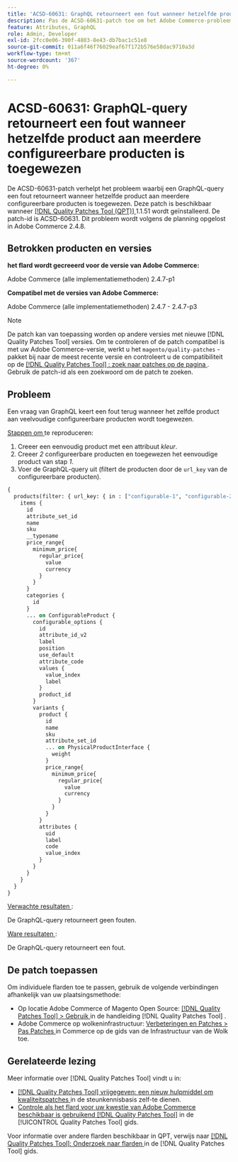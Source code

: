 ```yaml
---
title: 'ACSD-60631: GraphQL retourneert een fout wanneer hetzelfde product is toegewezen aan meerdere configureerbare producten'''
description: Pas de ACSD-60631-patch toe om het Adobe Commerce-probleem te verhelpen, waarbij een GraphQL-query een fout retourneert wanneer hetzelfde product aan meerdere configureerbare producten is toegewezen.
feature: Attributes, GraphQL
role: Admin, Developer
exl-id: 2fcc0e06-390f-4803-8e43-db7bac1c51e8
source-git-commit: 011a6f46f76029eaf67f172b576e58dac9710a3d
workflow-type: tm+mt
source-wordcount: '367'
ht-degree: 0%

---
```


# ACSD-60631: GraphQL-query retourneert een fout wanneer hetzelfde product aan meerdere configureerbare producten is toegewezen

De ACSD-60631-patch verhelpt het probleem waarbij een GraphQL-query een fout retourneert wanneer hetzelfde product aan meerdere configureerbare producten is toegewezen. Deze patch is beschikbaar wanneer [[!DNL Quality Patches Tool (QPT)] ](https://experienceleague.adobe.com/nl/docs/commerce-operations/tools/quality-patches-tool/quality-patches-tool-to-self-serve-quality-patches) 1.1.51 wordt geïnstalleerd. De patch-id is ACSD-60631. Dit probleem wordt volgens de planning opgelost in Adobe Commerce 2.4.8.

## Betrokken producten en versies

**het flard wordt gecreeerd voor de versie van Adobe Commerce:**

Adobe Commerce (alle implementatiemethoden) 2.4.7-p1

**Compatibel met de versies van Adobe Commerce:**

Adobe Commerce (alle implementatiemethoden) 2.4.7 - 2.4.7-p3

>[!NOTE]
>
>De patch kan van toepassing worden op andere versies met nieuwe [!DNL Quality Patches Tool] versies. Om te controleren of de patch compatibel is met uw Adobe Commerce-versie, werkt u het `magento/quality-patches` -pakket bij naar de meest recente versie en controleert u de compatibiliteit op de [[!DNL Quality Patches Tool] : zoek naar patches op de pagina ](https://experienceleague.adobe.com/tools/commerce-quality-patches/index.html?lang=nl-NL) . Gebruik de patch-id als een zoekwoord om de patch te zoeken.

## Probleem

Een vraag van GraphQL keert een fout terug wanneer het zelfde product aan veelvoudige configureerbare producten wordt toegewezen.

<u> Stappen om </u> te reproduceren:

1. Creeer een eenvoudig product met een attribuut *kleur*.
1. Creeer *2* configureerbare producten en toegewezen het eenvoudige product van stap *1*.
1. Voer de GraphQL-query uit (filtert de producten door de `url_key` van de configureerbare producten).

```GraphQL
{
  products(filter: { url_key: { in : ["configurable-1", "configurable-2"] } }) {
    items {
      id
      attribute_set_id
      name
      sku
      __typename
      price_range{
        minimum_price{
          regular_price{
            value
            currency
          }
        }
      }
      categories {
        id
      }
      ... on ConfigurableProduct {
        configurable_options {
          id
          attribute_id_v2
          label
          position
          use_default
          attribute_code
          values {
            value_index
            label
          }
          product_id
        }
        variants {
          product {
            id
            name
            sku
            attribute_set_id
            ... on PhysicalProductInterface {
              weight
            }
            price_range{
              minimum_price{
                regular_price{
                  value
                  currency
                }
              }
            }
          }
          attributes {
            uid
            label
            code
            value_index
          }
        }
      }
    }
  }
}
```

<u> Verwachte resultaten </u>:

De GraphQL-query retourneert geen fouten.

<u> Ware resultaten </u>:

De GraphQL-query retourneert een fout.

## De patch toepassen

Om individuele flarden toe te passen, gebruik de volgende verbindingen afhankelijk van uw plaatsingsmethode:

* Op locatie Adobe Commerce of Magento Open Source: [[!DNL Quality Patches Tool] > Gebruik ](/help/tools/quality-patches-tool/usage.md) in de handleiding [!DNL Quality Patches Tool] .
* Adobe Commerce op wolkeninfrastructuur: [ Verbeteringen en Patches > Pas Patches ](https://experienceleague.adobe.com/docs/commerce-cloud-service/user-guide/develop/upgrade/apply-patches.html?lang=nl-NL) in Commerce op de gids van de Infrastructuur van de Wolk toe.

## Gerelateerde lezing

Meer informatie over [!DNL Quality Patches Tool] vindt u in:

* [[!DNL Quality Patches Tool]  vrijgegeven: een nieuw hulpmiddel om kwaliteitspatches ](https://experienceleague.adobe.com/nl/docs/commerce-operations/tools/quality-patches-tool/quality-patches-tool-to-self-serve-quality-patches) in de steunkennisbasis zelf-te dienen.
* [ Controle als het flard voor uw kwestie van Adobe Commerce beschikbaar is gebruikend  [!DNL Quality Patches Tool]](/help/tools/quality-patches-tool/patches-available-in-qpt/check-patch-for-magento-issue-with-magento-quality-patches.md) in de [!UICONTROL Quality Patches Tool] gids.


Voor informatie over andere flarden beschikbaar in QPT, verwijs naar [[!DNL Quality Patches Tool]: Onderzoek naar flarden ](https://experienceleague.adobe.com/tools/commerce-quality-patches/index.html?lang=nl-NL) in de [!DNL Quality Patches Tool] gids.
